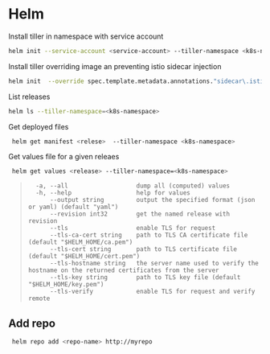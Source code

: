 # Helm

Install tiller in namespace with service account

```bash
helm init --service-account <service-account> --tiller-namespace <k8s-namespace> 
```

Install tiller overriding image an preventing istio sidecar injection

```bash
helm init  --override spec.template.metadata.annotations."sidecar\.istio\.io/inject"="false" --tiller-namespace openapi --service-account user-admin --tiller-image thirdparties/tiller:latest
```

List releases

```bash
helm ls --tiller-namespace=<k8s-namespace> 
```

Get deployed files

```bash
 helm get manifest <relese>  --tiller-namespace <k8s-namespace>
```

Get values file for a given releaes

```bash
 helm get values <release> --tiller-namespace=<k8s-namespace>
```

> ```text
>   -a, --all                   dump all (computed) values
>   -h, --help                  help for values
>       --output string         output the specified format (json or yaml) (default "yaml")
>       --revision int32        get the named release with revision
>       --tls                   enable TLS for request
>       --tls-ca-cert string    path to TLS CA certificate file (default "$HELM_HOME/ca.pem")
>       --tls-cert string       path to TLS certificate file (default "$HELM_HOME/cert.pem")
>       --tls-hostname string   the server name used to verify the hostname on the returned certificates from the server
>       --tls-key string        path to TLS key file (default "$HELM_HOME/key.pem")
>       --tls-verify            enable TLS for request and verify remote
> ```

## Add repo

```bash
 helm repo add <repo-name> http://myrepo
```


